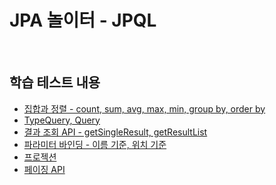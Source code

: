 # JPA 놀이터 - JPQL

<br>

## 학습 테스트 내용
- [집합과 정렬 - count, sum, avg, max, min, group by, order by](./src/test/java/com/binghe/SetAndSortTest.java)
- [TypeQuery, Query](./src/test/java/com/binghe/TypeQueryAndQueryTest.java)
- [결과 조회 API - getSingleResult, getResultList](./src/test/java/com/binghe/ResultApiTest.java)
- [파라미터 바인딩 - 이름 기준, 위치 기준](./src/test/java/com/binghe/ParameterBindingTest.java)
- [프로젝션](./src/test/java/com/binghe/ProjectionTest.java)
- [페이징 API](./src/test/java/com/binghe/PagingApiTest.java)

<br>



